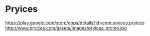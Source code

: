# Pryices
https://play.google.com/store/apps/details?id=com.pryices.pryices
http://www.pryices.com/assets/images/pryices_promo.jpg
